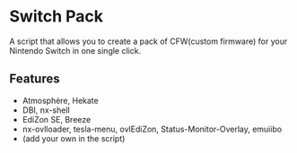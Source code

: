 # Switch Pack

A script that allows you to create a pack of CFW(custom firmware) for your Nintendo Switch in one single click.

## Features

* Atmosphère, Hekate
* DBI, nx-shell
* EdiZon SE, Breeze
* nx-ovlloader, tesla-menu, ovlEdiZon, Status-Monitor-Overlay, emuiibo
* (add your own in the script)

